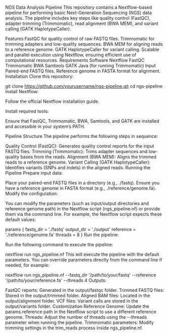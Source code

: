 NGS Data Analysis Pipeline
This repository contains a Nextflow-based pipeline for performing basic Next-Generation Sequencing (NGS) data analysis.
The pipeline includes key steps like quality control (FastQC), adapter trimming (Trimmomatic), read alignment (BWA MEM), and variant calling (GATK HaplotypeCaller).

Features
FastQC for quality control of raw FASTQ files.
Trimmomatic for trimming adapters and low-quality sequences.
BWA MEM for aligning reads to a reference genome.
GATK HaplotypeCaller for variant calling.
Scalable and parallel execution using Nextflow, ensuring efficient use of computational resources.
Requirements
Software
Nextflow
FastQC
Trimmomatic
BWA
Samtools
GATK
Java (for running Trimmomatic)
Input
Paired-end FASTQ files.
Reference genome in FASTA format for alignment.
Installation
Clone this repository:

git clone https://github.com/yourusername/ngs-pipeline.git
cd ngs-pipeline
Install Nextflow:

Follow the official Nextflow installation guide.

Install required tools:

Ensure that FastQC, Trimmomatic, BWA, Samtools, and GATK are installed and accessible in your system’s PATH.

Pipeline Structure
The pipeline performs the following steps in sequence:

Quality Control (FastQC): Generates quality control reports for the input FASTQ files.
Trimming (Trimmomatic): Trims adapter sequences and low-quality bases from the reads.
Alignment (BWA MEM): Aligns the trimmed reads to a reference genome.
Variant Calling (GATK HaplotypeCaller): Identifies variants (SNPs and indels) in the aligned reads.
Running the Pipeline
Prepare input data:

Place your paired-end FASTQ files in a directory (e.g., ./fastq).
Ensure you have a reference genome in FASTA format (e.g., ./reference/genome.fa).
Modify the configuration:

You can modify the parameters (such as input/output directories and reference genome path)
in the Nextflow script (ngs_pipeline.nf) or provide them via the command line.
For example, the Nextflow script expects these default values:


params {
    fastq_dir = './fastq'
    output_dir = './output'
    reference = './reference/genome.fa'
    threads = 8
}
Run the pipeline:

Run the following command to execute the pipeline:


nextflow run ngs_pipeline.nf
This will execute the pipeline with the default parameters. You can override parameters directly from the command line if needed, for example:

nextflow run ngs_pipeline.nf --fastq_dir '/path/to/your/fastq' --reference '/path/to/your/reference.fa' --threads 4
Outputs:

FastQC reports: Generated in the output/fastqc folder.
Trimmed FASTQ files: Stored in the output/trimmed folder.
Aligned BAM files: Located in the output/alignment folder.
VCF files: Variant calls are stored in the output/variants folder.
Customization
Reference Genome: Update the params.reference path in the Nextflow script to use a different reference genome.
Threads: Adjust the number of threads using the --threads parameter when running the pipeline.
Trimmomatic parameters: Modify trimming settings in the trim_reads process inside ngs_pipeline.nf.
